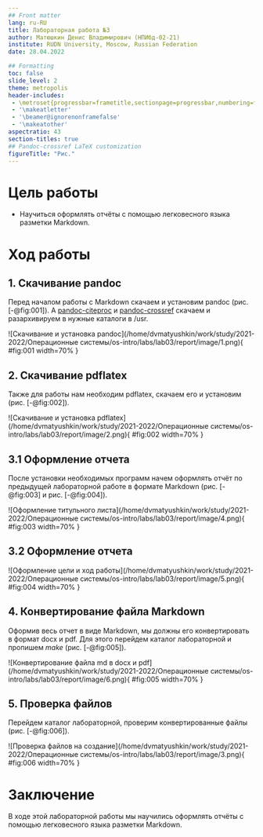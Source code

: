 ```yaml
---
## Front matter
lang: ru-RU
title: Лабораторная работа №3
author: Матюшкин Денис Владимирович (НПИбд-02-21)
institute: RUDN University, Moscow, Russian Federation
date: 28.04.2022

## Formatting
toc: false
slide_level: 2
theme: metropolis
header-includes: 
 - \metroset{progressbar=frametitle,sectionpage=progressbar,numbering=fraction}
 - '\makeatletter'
 - '\beamer@ignorenonframefalse'
 - '\makeatother'
aspectratio: 43
section-titles: true
## Pandoc-crossref LaTeX customization
figureTitle: "Рис."
---
```


# Цель работы

- Научиться оформлять отчёты с помощью легковесного языка разметки Markdown.

# Ход работы

## 1. Скачивание pandoc

Перед началом работы с Markdown скачаем и установим pandoc (рис. [-@fig:001]). А [pandoc-citeproc](https://github.com/jgm/pandoc/releases) и [pandoc-crossref](https://github.com/lierdakil/pandoc-crossref/releases) скачаем и разархивируем в нужные каталоги в /usr. 

![Скачивание и установка pandoc](/home/dvmatyushkin/work/study/2021-2022/Операционные системы/os-intro/labs/lab03/report/image/1.png){ #fig:001 width=70% }

## 2. Скачивание pdflatex

Также для работы нам необходим pdflatex, скачаем его и установим (рис. [-@fig:002]).

![Скачивание и установка pdflatex](/home/dvmatyushkin/work/study/2021-2022/Операционные системы/os-intro/labs/lab03/report/image/2.png){ #fig:002 width=70% }

## 3.1 Оформление отчета

После установки необходимых программ начем оформлять отчёт по предыдущей лабораторной работе в формате Markdown (рис. [-@fig:003] и рис. [-@fig:004]).

![Оформление титульного листа](/home/dvmatyushkin/work/study/2021-2022/Операционные системы/os-intro/labs/lab03/report/image/4.png){ #fig:003 width=70% }

## 3.2 Оформление отчета

![Оформление цели и ход работы](/home/dvmatyushkin/work/study/2021-2022/Операционные системы/os-intro/labs/lab03/report/image/5.png){ #fig:004 width=70% }

## 4. Конвертирование файла Markdown

Оформив весь отчет в виде Markdown, мы должны его конвертировать в формат docx и pdf. Для этого перейдем каталог лабораторной и пропишем *make* (рис. [-@fig:005]). 

![Конвертирование файла md в docx и pdf](/home/dvmatyushkin/work/study/2021-2022/Операционные системы/os-intro/labs/lab03/report/image/6.png){ #fig:005 width=70% }

## 5. Проверка файлов

Перейдем каталог лабораторной, проверим конвертированные файлы (рис. [-@fig:006]).

![Проверка файлов на создание](/home/dvmatyushkin/work/study/2021-2022/Операционные системы/os-intro/labs/lab03/report/image/3.png){ #fig:006 width=70% }

# Заключение 

В ходе этой лабораторной работы мы научились оформлять отчёты с помощью легковесного языка разметки Markdown.













